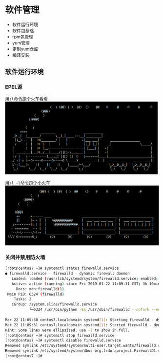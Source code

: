# 软件管理

* 软件运行环境
* 软件包基础
* rpm包管理
* yum管理
* 定制yum仓库
* 编译安装

## 软件运行环境




### EPEL源

用`sl`命令跑个火车看看
<img alt="sl_train" src="../Photo/sl_train.png" width="500" align=bottom />

用`sl -l`命令跑个小火车
![sl_littleTrain](../Photo/sl_littleTrain.png)

### 关闭并禁用防火墙
```bash
[root@centos7 ~]# systemctl status firewalld.service 
● firewalld.service - firewalld - dynamic firewall daemon
   Loaded: loaded (/usr/lib/systemd/system/firewalld.service; enabled; vendor preset: enabled)
   Active: active (running) since Fri 2019-03-22 11:09:31 CST; 3h 10min ago
     Docs: man:firewalld(1)
 Main PID: 6324 (firewalld)
    Tasks: 2
   CGroup: /system.slice/firewalld.service
           └─6324 /usr/bin/python -Es /usr/sbin/firewalld --nofork --nopid

Mar 22 11:09:30 centos7.localdomain systemd[1]: Starting firewalld - dynamic ....
Mar 22 11:09:31 centos7.localdomain systemd[1]: Started firewalld - dynamic f....
Hint: Some lines were ellipsized, use -l to show in full.
[root@centos7 ~]# systemctl stop firewalld.service 
[root@centos7 ~]# systemctl disable firewalld.service 
Removed symlink /etc/systemd/system/multi-user.target.wants/firewalld.service.
Removed symlink /etc/systemd/system/dbus-org.fedoraproject.FirewallD1.service.
[root@centos7 ~]#
```